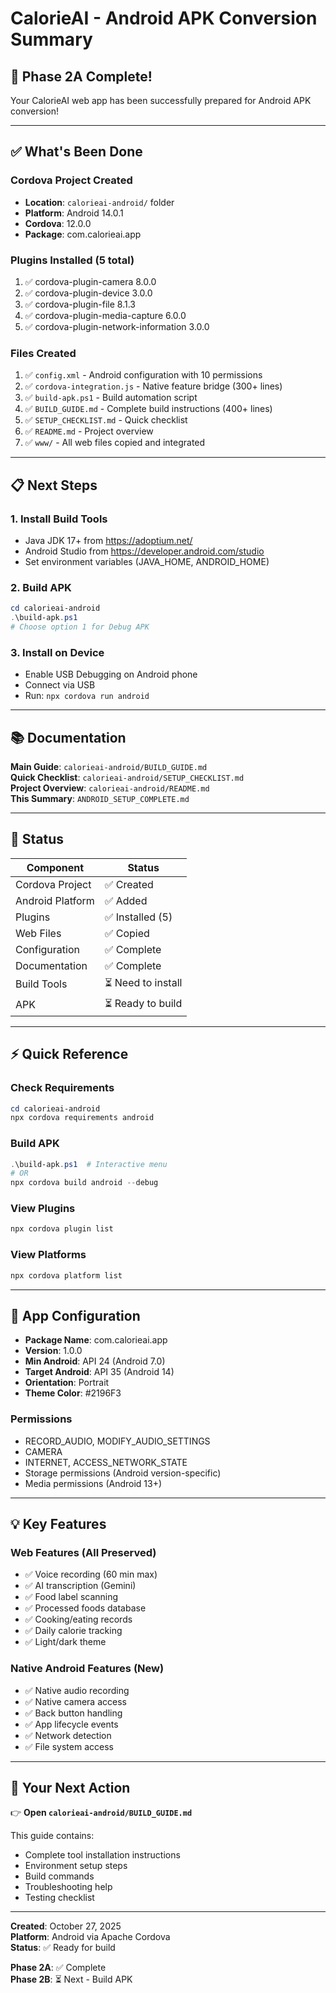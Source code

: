 # CalorieAI - Android APK Conversion Summary

## 🎉 Phase 2A Complete!

Your CalorieAI web app has been successfully prepared for Android APK conversion!

---

## ✅ What's Been Done

### Cordova Project Created
- **Location**: `calorieai-android/` folder
- **Platform**: Android 14.0.1
- **Cordova**: 12.0.0
- **Package**: com.calorieai.app

### Plugins Installed (5 total)
1. ✅ cordova-plugin-camera 8.0.0
2. ✅ cordova-plugin-device 3.0.0
3. ✅ cordova-plugin-file 8.1.3
4. ✅ cordova-plugin-media-capture 6.0.0
5. ✅ cordova-plugin-network-information 3.0.0

### Files Created
1. ✅ `config.xml` - Android configuration with 10 permissions
2. ✅ `cordova-integration.js` - Native feature bridge (300+ lines)
3. ✅ `build-apk.ps1` - Build automation script
4. ✅ `BUILD_GUIDE.md` - Complete build instructions (400+ lines)
5. ✅ `SETUP_CHECKLIST.md` - Quick checklist
6. ✅ `README.md` - Project overview
7. ✅ `www/` - All web files copied and integrated

---

## 📋 Next Steps

### 1. Install Build Tools
- Java JDK 17+ from https://adoptium.net/
- Android Studio from https://developer.android.com/studio
- Set environment variables (JAVA_HOME, ANDROID_HOME)

### 2. Build APK
```powershell
cd calorieai-android
.\build-apk.ps1
# Choose option 1 for Debug APK
```

### 3. Install on Device
- Enable USB Debugging on Android phone
- Connect via USB
- Run: `npx cordova run android`

---

## 📚 Documentation

**Main Guide**: `calorieai-android/BUILD_GUIDE.md`  
**Quick Checklist**: `calorieai-android/SETUP_CHECKLIST.md`  
**Project Overview**: `calorieai-android/README.md`  
**This Summary**: `ANDROID_SETUP_COMPLETE.md`

---

## 🎯 Status

| Component | Status |
|-----------|--------|
| Cordova Project | ✅ Created |
| Android Platform | ✅ Added |
| Plugins | ✅ Installed (5) |
| Web Files | ✅ Copied |
| Configuration | ✅ Complete |
| Documentation | ✅ Complete |
| Build Tools | ⏳ Need to install |
| APK | ⏳ Ready to build |

---

## ⚡ Quick Reference

### Check Requirements
```powershell
cd calorieai-android
npx cordova requirements android
```

### Build APK
```powershell
.\build-apk.ps1  # Interactive menu
# OR
npx cordova build android --debug
```

### View Plugins
```powershell
npx cordova plugin list
```

### View Platforms
```powershell
npx cordova platform list
```

---

## 🎨 App Configuration

- **Package Name**: com.calorieai.app
- **Version**: 1.0.0
- **Min Android**: API 24 (Android 7.0)
- **Target Android**: API 35 (Android 14)
- **Orientation**: Portrait
- **Theme Color**: #2196F3

### Permissions
- RECORD_AUDIO, MODIFY_AUDIO_SETTINGS
- CAMERA
- INTERNET, ACCESS_NETWORK_STATE
- Storage permissions (Android version-specific)
- Media permissions (Android 13+)

---

## 💡 Key Features

### Web Features (All Preserved)
- ✅ Voice recording (60 min max)
- ✅ AI transcription (Gemini)
- ✅ Food label scanning
- ✅ Processed foods database
- ✅ Cooking/eating records
- ✅ Daily calorie tracking
- ✅ Light/dark theme

### Native Android Features (New)
- ✅ Native audio recording
- ✅ Native camera access
- ✅ Back button handling
- ✅ App lifecycle events
- ✅ Network detection
- ✅ File system access

---

## 🚀 Your Next Action

👉 **Open `calorieai-android/BUILD_GUIDE.md`**

This guide contains:
- Complete tool installation instructions
- Environment setup steps
- Build commands
- Troubleshooting help
- Testing checklist

---

**Created**: October 27, 2025  
**Platform**: Android via Apache Cordova  
**Status**: ✅ Ready for build

**Phase 2A**: ✅ Complete  
**Phase 2B**: ⏳ Next - Build APK
